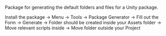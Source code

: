 Package for generating the default folders and files for a Unity package.

Install the package -> Menu -> Tools -> Package Generator -> Fill out the Form -> Generate -> Folder should be created inside your Assets folder -> Move relevant scripts inside -> Move folder outside your Project
